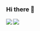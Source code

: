 ### Hi there 👋

<img align="left" src="https://github-readme-stats.vercel.app/api?username=junkurihara&count_private=true&show_icons=true&theme=tokyonight"/>

<img align="left" src="https://github-readme-stats.vercel.app/api/top-langs/?username=junkurihara&layout=compact&theme=tokyonight" />

<!--
**junkurihara/junkurihara** is a ✨ _special_ ✨ repository because its `README.md` (this file) appears on your GitHub profile.

Here are some ideas to get you started:

- 🔭 I’m currently working on ...
- 🌱 I’m currently learning ...
- 👯 I’m looking to collaborate on ...
- 🤔 I’m looking for help with ...
- 💬 Ask me about ...
- 📫 How to reach me: ...
- 😄 Pronouns: ...
- ⚡ Fun fact: ...
-->
